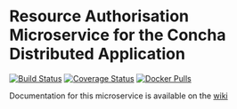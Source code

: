 # Resource Authorisation Microservice for the Concha Distributed Application

[![Build Status](https://travis-ci.org/thefarang/concha_auth.svg)](https://travis-ci.org/thefarang/concha_auth) [![Coverage Status](https://coveralls.io/repos/github/thefarang/concha_auth/badge.svg)](https://coveralls.io/github/thefarang/concha_auth) [![Docker Pulls](https://img.shields.io/docker/pulls/thefarang/concha_auth.svg)](https://hub.docker.com/r/thefarang/concha_auth/)

Documentation for this microservice is available on the [wiki](https://github.com/thefarang/concha_infrastructure/wiki/Concha-Distributed-Application)
